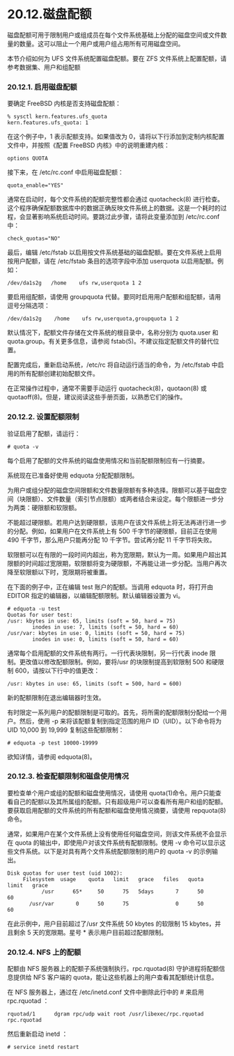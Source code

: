 # 20.12.磁盘配额

磁盘配额可用于限制用户或组成员在每个文件系统基础上分配的磁盘空间或文件数量的数量。这可以阻止一个用户或用户组占用所有可用磁盘空间。

本节介绍如何为 UFS 文件系统配置磁盘配额。要在 ZFS 文件系统上配置配额，请参考数据集、用户和组配额

### 20.12.1. 启用磁盘配额

要确定 FreeBSD 内核是否支持磁盘配额：

```
% sysctl kern.features.ufs_quota
kern.features.ufs_quota: 1
```

在这个例子中，1 表示配额支持。如果值改为 0，请将以下行添加到定制内核配置文件中，并按照《配置 FreeBSD 内核》中的说明重建内核：

```
options QUOTA
```

接下来，在 /etc/rc.conf 中启用磁盘配额：

```
quota_enable="YES"
```

通常在启动时，每个文件系统的配额完整性都会通过 quotacheck(8) 进行检查。这个程序确保配额数据库中的数据正确反映文件系统上的数据。这是一个耗时的过程，会显著影响系统启动时间。要跳过此步骤，请将此变量添加到 /etc/rc.conf 中：

```
check_quotas="NO"
```

最后，编辑 /etc/fstab 以启用按文件系统基础的磁盘配额。要在文件系统上启用按用户配额，请在 /etc/fstab 条目的选项字段中添加 userquota 以启用配额。例如：

```
/dev/da1s2g   /home    ufs rw,userquota 1 2
```

要启用组配额，请使用 groupquota 代替。要同时启用用户配额和组配额，请用逗号分隔选项：

```
/dev/da1s2g    /home    ufs rw,userquota,groupquota 1 2
```

默认情况下，配额文件存储在文件系统的根目录中，名称分别为 quota.user 和 quota.group。有关更多信息，请参阅 fstab(5)。不建议指定配额文件的替代位置。

配置完成后，重新启动系统，/etc/rc 将自动运行适当的命令，为 /etc/fstab 中启用的所有配额创建初始配额文件。

在正常操作过程中，通常不需要手动运行 quotacheck(8)，quotaon(8) 或 quotaoff(8)。但是，建议阅读这些手册页面，以熟悉它们的操作。

### 20.12.2. 设置配额限制

验证启用了配额，请运行：

```
# quota -v
```

每个启用了配额的文件系统的磁盘使用情况和当前配额限制应有一行摘要。

系统现在已准备好使用 edquota 分配配额限制。

为用户或组分配的磁盘空间限额和文件数量限额有多种选择。限额可以基于磁盘空间（块限额）、文件数量（索引节点限额）或两者结合来设定。每个限额进一步分为两类：硬限额和软限额。

不能超过硬限额。若用户达到硬限额，该用户在该文件系统上将无法再进行进一步的分配。例如，如果用户在文件系统上有 500 千字节的硬限额，目前正在使用 490 千字节，那么用户只能再分配 10 千字节。尝试再分配 11 千字节将失败。

软限额可以在有限的一段时间内超出，称为宽限期，默认为一周。如果用户超出其限额的时间超过宽限期，软限额将变为硬限额，不再能让进一步分配。当用户再次降至软限额以下时，宽限期将被重置。

在下面的例子中，正在编辑 test 账户的配额。当调用 edquota 时，将打开由 EDITOR 指定的编辑器，以编辑配额限制。默认编辑器设置为 vi。

```
# edquota -u test
Quotas for user test:
/usr: kbytes in use: 65, limits (soft = 50, hard = 75)
        inodes in use: 7, limits (soft = 50, hard = 60)
/usr/var: kbytes in use: 0, limits (soft = 50, hard = 75)
        inodes in use: 0, limits (soft = 50, hard = 60)
```

通常每个启用配额的文件系统有两行。一行代表块限制，另一行代表 inode 限制。更改值以修改配额限制。例如，要将/usr 的块限制提高到软限制 500 和硬限制 600，请按以下行中的值更改：

```
/usr: kbytes in use: 65, limits (soft = 500, hard = 600)
```

新的配额限制在退出编辑器时生效。

有时限定一系列用户的配额限制是可取的。首先，将所需的配额限制分配给一个用户。然后，使用 -p 来将该配额复制到指定范围的用户 ID（UID）。以下命令将为 UID 10,000 到 19,999 复制这些配额限制：

```
# edquota -p test 10000-19999
```

欲知详情，请参阅 edquota(8)。

### 20.12.3. 检查配额限制和磁盘使用情况

要检查单个用户或组的配额和磁盘使用情况，请使用 quota(1)命令。用户只能查看自己的配额以及其所属组的配额。只有超级用户可以查看所有用户和组的配额。要获取启用配额的文件系统的所有配额和磁盘使用情况摘要，请使用 repquota(8)命令。

通常，如果用户在某个文件系统上没有使用任何磁盘空间，则该文件系统不会显示在 quota 的输出中，即使用户对该文件系统有配额限制。使用 -v 命令可以显示这些文件系统。以下是对具有两个文件系统配额限制的用户的 quota -v 的示例输出。

```
Disk quotas for user test (uid 1002):
     Filesystem  usage    quota   limit   grace   files   quota   limit   grace
           /usr      65*     50      75   5days       7      50      60
       /usr/var       0      50      75               0      50      60
```

在此示例中，用户目前超过了/usr 文件系统 50 kbytes 的软限制 15 kbytes，并且剩余 5 天的宽限期。星号 * 表示用户目前超过配额限制。

### 20.12.4. NFS 上的配额

配额由 NFS 服务器上的配额子系统强制执行。rpc.rquotad(8) 守护进程将配额信息提供给 NFS 客户端的 quota，能让这些机器上的用户查看其配额统计信息。

在 NFS 服务器上，通过在 /etc/inetd.conf 文件中删除此行中的 # 来启用 rpc.rquotad ：

```
rquotad/1      dgram rpc/udp wait root /usr/libexec/rpc.rquotad rpc.rquotad
```

 然后重新启动 inetd ：

```
# service inetd restart
```

